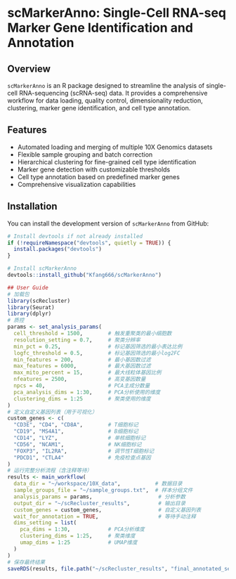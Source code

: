 # scMarkerAnno: Single-Cell RNA-seq Marker Gene Identification and Annotation

## Overview

`scMarkerAnno` is an R package designed to streamline the analysis of single-cell RNA-sequencing (scRNA-seq) data. 
It provides a comprehensive workflow for data loading, quality control, dimensionality reduction, 
clustering, marker gene identification, and cell type annotation.

## Features

- Automated loading and merging of multiple 10X Genomics datasets
- Flexible sample grouping and batch correction
- Hierarchical clustering for fine-grained cell type identification
- Marker gene detection with customizable thresholds
- Cell type annotation based on predefined marker genes
- Comprehensive visualization capabilities

## Installation

You can install the development version of `scMarkerAnno` from GitHub:

```r
# Install devtools if not already installed
if (!requireNamespace("devtools", quietly = TRUE)) {
  install.packages("devtools")
}

# Install scMarkerAnno
devtools::install_github("Kfang666/scMarkerAnno")

## User Guide
# 加载包
library(scRecluster)
library(Seurat)
library(dplyr)
# 质控
params <- set_analysis_params(
  cell_threshold = 1500,        # 触发重聚类的最小细胞数
  resolution_setting = 0.7,     # 聚类分辨率
  min_pct = 0.25,               # 标记基因筛选的最小表达比例
  logfc_threshold = 0.5,        # 标记基因筛选的最小log2FC
  min_features = 200,           # 最小基因数过滤
  max_features = 6000,          # 最大基因数过滤
  max_mito_percent = 15,        # 最大线粒体基因比例
  nfeatures = 2500,             # 高变基因数量
  npcs = 40,                    # PCA主成分数量
  pca_analysis_dims = 1:30,     # PCA分析使用的维度
  clustering_dims = 1:25        # 聚类使用的维度
)
# 定义自定义基因列表（用于可视化）
custom_genes <- c(
  "CD3E", "CD4", "CD8A",        # T细胞标记
  "CD19", "MS4A1",              # B细胞标记
  "CD14", "LYZ",                # 单核细胞标记
  "CD56", "NCAM1",              # NK细胞标记
  "FOXP3", "IL2RA",             # 调节性T细胞标记
  "PDCD1", "CTLA4"              # 免疫检查点基因
)
# 运行完整分析流程（含注释等待）
results <- main_workflow(
  data_dir = "~/workspace/10X_data",           # 数据目录
  sample_groups_file = "~/sample_groups.txt",  # 样本分组文件
  analysis_params = params,                     # 分析参数
  output_dir = "~/scRecluster_results",         # 输出目录
  custom_genes = custom_genes,                  # 自定义基因列表
  wait_for_annotation = TRUE,                   # 等待手动注释
  dims_setting = list(
    pca_dims = 1:30,            # PCA分析维度
    clustering_dims = 1:25,     # 聚类维度
    umap_dims = 1:25            # UMAP维度
  )
)
# 保存最终结果
saveRDS(results, file.path("~/scRecluster_results", "final_annotated_seurat.rds"))
